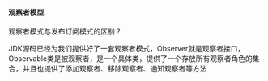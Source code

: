 #### 观察者模型

观察者模式与发布订阅模式的区别？

JDK源码已经为我们提供好了一套观察者模式，Observer就是观察者接口，Observable类是被观察者，是一个具体类，提供了一个存放所有观察者角色的集合，并且也提供了添加观察者、移除观察者、通知观察者等方法